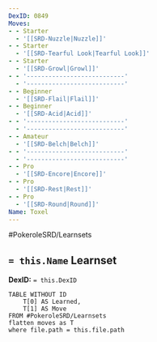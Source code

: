 ```yaml
---
DexID: 0849
Moves:
- - Starter
  - '[[SRD-Nuzzle|Nuzzle]]'
- - Starter
  - '[[SRD-Tearful Look|Tearful Look]]'
- - Starter
  - '[[SRD-Growl|Growl]]'
- - '---------------------------'
  - '---------------------------'
- - Beginner
  - '[[SRD-Flail|Flail]]'
- - Beginner
  - '[[SRD-Acid|Acid]]'
- - '---------------------------'
  - '---------------------------'
- - Amateur
  - '[[SRD-Belch|Belch]]'
- - '---------------------------'
  - '---------------------------'
- - Pro
  - '[[SRD-Encore|Encore]]'
- - Pro
  - '[[SRD-Rest|Rest]]'
- - Pro
  - '[[SRD-Round|Round]]'
Name: Toxel
---
```


#PokeroleSRD/Learnsets

## `= this.Name` Learnset

**DexID:** `= this.DexID`

```dataview
TABLE WITHOUT ID
    T[0] AS Learned,
    T[1] AS Move
FROM #PokeroleSRD/Learnsets
flatten moves as T
where file.path = this.file.path
```
